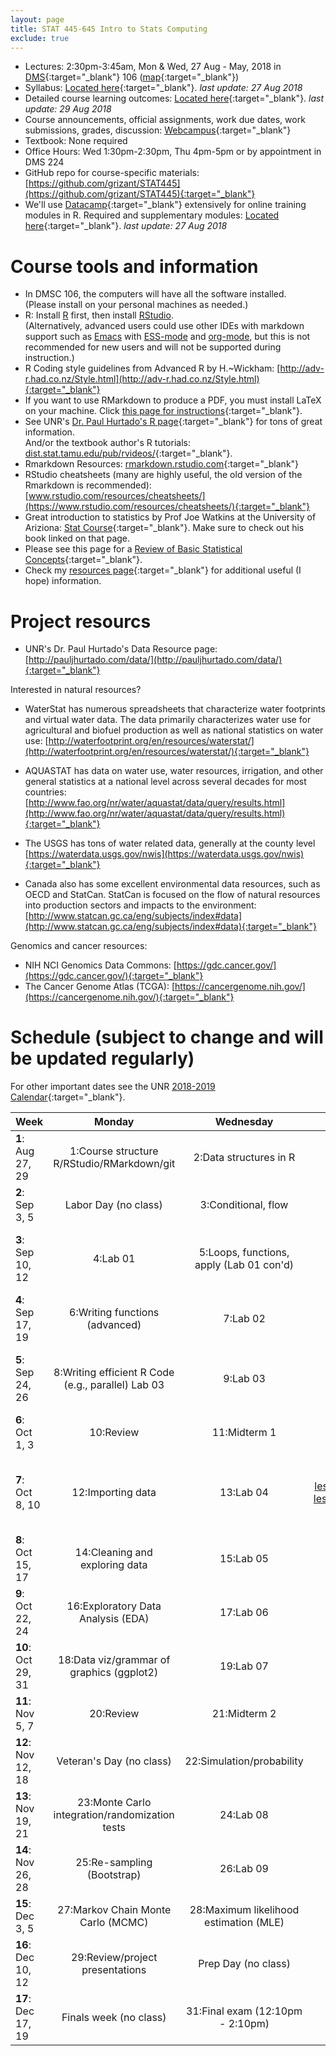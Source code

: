 ```yaml
---
layout: page
title: STAT 445-645 Intro to Stats Computing
exclude: true
---
```


- Lectures: 2:30pm-3:45am, Mon & Wed, 27 Aug -  May, 2018 in [DMS](http://www.unr.edu/around-campus/facilities/davidson){:target="_blank"} 106 ([map](https://www.google.com/maps/place/Davidson+Mathematics+%26+Science+Center,+Reno,+NV+89557){:target="_blank"})
- Syllabus: [Located here](https://github.com/grizant/STAT445/blob/master/syllabus/tex/STAT445-645-Intro-to-Stats-Computing-syllabus.pdf){:target="_blank"}. _last update: 27 Aug 2018_
- Detailed course learning outcomes: [Located here](https://github.com/grizant/STAT445/blob/master/course_outcomes/tex/STAT445-645-Intro-to-Stats-Computing-course_outcomes.pdf){:target="_blank"}. _last update: 29 Aug 2018_
- Course announcements, official assignments, work due dates, work submissions, grades, discussion: [Webcampus](http://tlt.unr.edu/materials/login-canvas.html){:target="_blank"}
- Textbook: None required
- Office Hours: Wed 1:30pm-2:30pm, Thu 4pm-5pm or by appointment in DMS 224
- GitHub repo for course-specific materials: [https://github.com/grizant/STAT445](https://github.com/grizant/STAT445){:target="_blank"}
- We'll use [Datacamp](https://www.datacamp.com/){:target="_blank"} extensively for online training modules in R. Required and supplementary modules: [Located here](https://github.com/grizant/STAT445/blob/master/DataCamp/tex/STAT445-645-Intro-to-Stats-Computing-DataCampModules.pdf){:target="_blank"}. _last update: 27 Aug 2018_


# Course tools and information
- In DMSC 106, the computers will have all the software installed.<br/>(Please install on your personal machines as needed.)
- R: Install [R](http://www.r-project.org/) first, then install [RStudio](http://www.rstudio.com/).<br/>(Alternatively, advanced users could use other IDEs with markdown support such as [Emacs](https://www.gnu.org/software/emacs/) with [ESS-mode](https://ess.r-project.org/) and [org-mode](https://orgmode.org/), but this is not recommended for new users and will not be supported during instruction.)
- R Coding style guidelines from Advanced R by H.~Wickham: [http://adv-r.had.co.nz/Style.html](http://adv-r.had.co.nz/Style.html){:target="_blank"}
- If you want to use RMarkdown to produce a PDF, you must install LaTeX on your machine. Click [this page for instructions](http://www.pauljhurtado.com/latex/){:target="_blank"}.
- See UNR's [Dr. Paul Hurtado's R page](http://www.pauljhurtado.com/R/){:target="_blank"} for tons of great information. <br/> And/or the textbook author's R tutorials: [dist.stat.tamu.edu/pub/rvideos/](http://dist.stat.tamu.edu/pub/rvideos/){:target="_blank"}.
- Rmarkdown Resources: [rmarkdown.rstudio.com](http://rmarkdown.rstudio.com){:target="_blank"}
- RStudio cheatsheets (many are highly useful, the old version of the Rmarkdown is recommended): [www.rstudio.com/resources/cheatsheets/](https://www.rstudio.com/resources/cheatsheets/){:target="_blank"}
- Great introduction to statistics by Prof Joe Watkins at the University of Ariziona: [Stat Course](http://math.arizona.edu/~jwatkins/math363s17.htm){:target="_blank"}. Make sure to check out his book linked on that page.
- Please see this page for a [Review of Basic Statistical Concepts](https://onlinecourses.science.psu.edu/statprogram/review_of_basic_statistics){:target="_blank"}.
- Check my [resources page](/resources/){:target="_blank"} for additional useful (I hope) information.


# Project resourcs

- UNR's Dr. Paul Hurtado's Data Resource page:[http://pauljhurtado.com/data/](http://pauljhurtado.com/data/){:target="_blank"}

Interested in natural resources?

- WaterStat has numerous spreadsheets that characterize water footprints and virtual water data. The data primarily characterizes water use for agricultural and biofuel production as well as national statistics on water use:
[http://waterfootprint.org/en/resources/waterstat/](http://waterfootprint.org/en/resources/waterstat/){:target="_blank"}

- AQUASTAT has data on water use, water resources, irrigation, and other general statistics at a national level across several decades for most countries:
[http://www.fao.org/nr/water/aquastat/data/query/results.html](http://www.fao.org/nr/water/aquastat/data/query/results.html){:target="_blank"}

- The USGS has tons of water related data, generally at the county level
[https://waterdata.usgs.gov/nwis](https://waterdata.usgs.gov/nwis){:target="_blank"}

- Canada also has some excellent environmental data resources, such as OECD and StatCan. StatCan is focused on the flow of natural resources into production sectors and impacts to the environment: 
[http://www.statcan.gc.ca/eng/subjects/index#data](http://www.statcan.gc.ca/eng/subjects/index#data){:target="_blank"}

Genomics and cancer resources:

- NIH NCI Genomics Data Commons: [https://gdc.cancer.gov/](https://gdc.cancer.gov/){:target="_blank"}
- The Cancer Genome Atlas (TCGA): [https://cancergenome.nih.gov/](https://cancergenome.nih.gov/){:target="_blank"}

# Schedule (subject to change and will be updated regularly)
For other important dates see the UNR [2018-2019 Calendar](https://www.unr.edu/academic-central/academic-resources/academic-calendar#2018-2019){:target="_blank"}.

| Week | Monday | Wednesday| Notes & materials |
|---|:---:|:---:|---:|
| **1**: Aug 27, 29 | 1:Course structure<br/>R/RStudio/RMarkdown/git | 2:Data structures in R| [lesson_plan_1_intro.pdf](https://github.com/grizant/STAT445/blob/master/lesson1_intro/tex/lesson_plan_1_intro.pdf){:target="_blank"}<br/>[intro.Rmd](https://github.com/grizant/STAT445/blob/master/lesson1_intro/rmd/intro.Rmd){:target="_blank"}<br/>[lesson2_data_structures.Rmd](https://github.com/grizant/STAT445/blob/master/lesson2_data_strutures/rmd/lesson2_data_structures.Rmd){:target="_blank"}<br/>[lesson2_data_structures.html](lesson2_data_structures.html){:target="_blank"}|
| **2**: Sep 3, 5 | Labor Day (no class) |  3:Conditional, flow| [lesson3_flow.Rmd](https://github.com/grizant/STAT445/blob/master/lesson3_flow/rmd/lesson3_flow.Rmd){:target="_blank"}<br/>[lesson3_flow.html](lesson3_flow.html){:target="_blank"}|
| **3**: Sep 10, 12 | 4:Lab 01 |5:Loops, functions, apply (Lab 01 con'd) | [lab_01.Rmd](https://github.com/grizant/STAT445/blob/master/labs/lab_01.Rmd){:target="_blank"}<br/>[lesson4_lab01.html](lesson4_lab01.html){:target="_blank"}<br/>[lesson5_functions_iteration.Rmd](https://github.com/grizant/STAT445/blob/master/lesson5_iteration/rmd/lesson5_functions_iteration.Rmd){:target="_blank"}<br/>[lesson5_functions_iteration.html](lesson5_functions_iteration.html){:target="_blank"}<br/>[lab_rubric.pdf](https://github.com/grizant/STAT445/blob/master/rubrics/lab_rubric.pdf){:target="_blank"}|
| **4**: Sep 17, 19 | 6:Writing functions (advanced) | 7:Lab 02 | [functions.html](functions.html){:target="_blank"}<br/>[functions.Rmd](https://github.com/grizant/STAT445/blob/master/lesson6_functions/rmd/functions.Rmd){:target="_blank"}<br/>[lab_02_functions.Rmd](https://github.com/grizant/STAT445/blob/master/labs/lab_02_functions.Rmd){:target="_blank"}<br/>[lab_02_functions.html](lab_02_functions.html){:target="_blank"}|
| **5**: Sep 24, 26 | 8:Writing efficient R Code (e.g., parallel) Lab 03| 9:Lab 03 | [lesson8_ttests_text_parallel.html](lesson8_ttests_text_parallel.html){:target="_blank"}<br/>[lesson8_ttests_text_parallel.Rmd](https://github.com/grizant/STAT445/blob/master/lesson8_ttests_text_parallel/rmd/lesson8_ttests_text_parallel.Rmd){:target="_blank"}<br/>[lab_03_ttest_text_parallel.Rmd](https://github.com/grizant/STAT445/blob/master/labs/lab_03_ttest_text_parallel.Rmd){:target="_blank"}<br/>[lab_03_ttest_text_parallel.html](lab_03_ttest_text_parallel.html){:target="_blank"}<br/>[lab_checklist.pdf](https://github.com/grizant/STAT445/blob/master/checklists/lab_checklist.pdf){:target="_blank"}|
| **6**: Oct 1, 3 | 10:Review|  11:Midterm 1| [lesson10_midterm1_review.html](lesson10_midterm1_review.html){:target="_blank"}<br/>[lesson10_midterm1_review.Rmd](https://github.com/grizant/STAT445/blob/master/lesson10_midterm1_review/lesson10_midterm1_review.Rmd){:target="_blank"}<br/>[midterm1_prep_checklist.pdf](https://github.com/grizant/STAT445/blob/master/checklists/midterm1_prep_checklist.pdf){:target="_blank"}|
| **7**: Oct 8, 10 | 12:Importing data |  13:Lab 04| [lesson12_importing_data.html](lesson12_importing_data.html){:target="_blank"}<br/>[lesson12_importing_data.Rmd](https://github.com/grizant/STAT445/blob/master/lesson12_importing_data/rmd/lesson12_importing_data.Rmd){:target="_blank"}<br/>[lesson13_merging_data_lab04_projects.html](lesson13_merging_data_lab04_projects.html){:target="_blank"}<br/>[lesson13_merging_data_lab04_projects.Rmd](https://github.com/grizant/STAT445/blob/master/lesson13_merging_data_lab04_projects/rmd/lesson13_merging_data_lab04_projects.Rmd){:target="_blank"}<br/>[lab_04_reading_cleaning_data.Rmd](https://github.com/grizant/STAT445/blob/master/labs/lab_04_reading_cleaning_data.Rmd){:target="_blank"}<br/>[lab_04_reading_cleaning_data.html](https://github.com/grizant/STAT445/blob/master/labs/lab_04_reading_cleaning_data.html)|
| **8**: Oct 15, 17 | 14:Cleaning and exploring data| 15:Lab 05| [lab_05_numeric_explore_apply.Rmd](https://github.com/grizant/STAT445/blob/master/labs/lab_05_numeric_explore_apply.Rmd){:target="_blank"}<br/>[lab_05_numeric_explore_apply.html](https://github.com/grizant/STAT445/blob/master/labs/lab_05_numeric_explore_apply.html)|
| **9**: Oct 22, 24 | 16:Exploratory Data Analysis (EDA)|  17:Lab 06| [lab_06_base_graphics.Rmd](https://github.com/grizant/STAT445/blob/master/labs/lab_06_base_graphics.Rmd){:target="_blank"}<br/>[lab_06_base_graphics.html](lab_06_base_graphics.html){:target="_blank"}<br/>(last update 22 Oct 2018)|
| **10**: Oct 29, 31 | 18:Data viz/grammar of graphics (ggplot2)| 19:Lab 07| [lab_07_ggplot2_graphics.Rmd](https://github.com/grizant/STAT445/blob/master/labs/lab_07_ggplot2_graphics.Rmd){:target="_blank"}<br/>[lab_07_ggplot2_graphics.html](https://github.com/grizant/STAT445/blob/master/labs/lab_07_ggplot2_graphics.html)|
| **11**: Nov 5, 7 | 20:Review|  21:Midterm 2| [lesson20_midterm2_review.Rmd](https://github.com/grizant/STAT445/blob/master/lesson20_midterm2_review/lesson20_midterm2_review.Rmd){:target="_blank"}<br/>[lesson20_midterm2_review.html](lesson20_midterm2_review.html){:target="_blank"} |
| **12**: Nov 12, 18 | Veteran's Day (no class)|  22:Simulation/probability| |
| **13**: Nov 19, 21 | 23:Monte Carlo integration/randomization tests| 24:Lab 08| | 
| **14**: Nov 26, 28 | 25:Re-sampling (Bootstrap) | 26:Lab 09 |  |
| **15**: Dec 3, 5 | 27:Markov Chain Monte Carlo (MCMC) | 28:Maximum likelihood estimation (MLE) | All DataCamp due 12/9/18<br/> Project written report due 12/9/18<br/>[Project written report rubric](https://github.com/grizant/STAT445/blob/master/rubrics/Final_project_written_rubric.pdf){:target="_blank"}|
| **16**: Dec 10, 12 | 29:Review/project presentations | Prep Day (no class) | [Project presentation rubric](https://github.com/grizant/STAT445/blob/master/rubrics/Final_project_presentation_rubric.pdf){:target="_blank"}|
| **17**: Dec 17, 19 | Finals week (no class) |  31:Final exam (12:10pm - 2:10pm) | |
